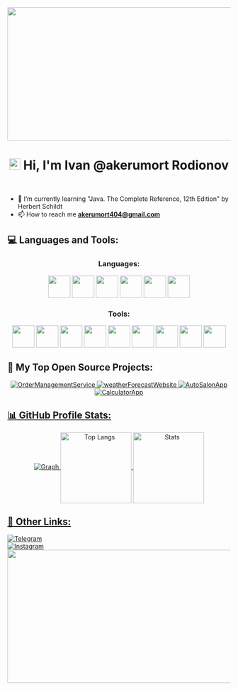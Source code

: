 <div align="center"> 
  <img align="center" height="300" width="550" src="https://tenor.com/ru/view/satoru-gojo-gojo-satoru-beautiful-eyes-omg-gojo-is-so-hot-gif-5965381361152012446.gif" />
</div>

<h1 align="center"> <img src="https://media.giphy.com/media/hvRJCLFzcasrR4ia7z/giphy.gif" width="25px"> Hi, I'm Ivan @akerumort Rodionov</h1>

<div id="header" align="center">
  <img src="https://komarev.com/ghpvc/?username=akerumort&style=for-the-badge&color=blue" alt=""/>
</div> <br>

- 🌱 I’m currently learning "Java. The Complete Reference, 12th Edition" by Herbert Schildt
- 📫 How to reach me **akerumort404@gmail.com**

<h2 align="left"> 💻 Languages and Tools: </h2>

<h3 align="center"> Languages: </h3>
<p align="center"> 
  <a> <img src="https://cdn.jsdelivr.net/gh/devicons/devicon@latest/icons/cplusplus/cplusplus-original.svg" width="50" height="50"/> </a> 
  <a> <img src="https://cdn.jsdelivr.net/gh/devicons/devicon@latest/icons/csharp/csharp-original.svg"width="50" height="50"/>  </a>
  <a> <img src="https://cdn.jsdelivr.net/gh/devicons/devicon@latest/icons/java/java-original.svg"width="50" height="50"/>  </a>
  <a> <img src="https://cdn.jsdelivr.net/gh/devicons/devicon@latest/icons/javascript/javascript-original.svg" width="50" height="50"/> </a>
  <a> <img src="https://cdn.jsdelivr.net/gh/devicons/devicon@latest/icons/html5/html5-original.svg"width="50" height="50"/>  </a>
  <a> <img src="https://cdn.jsdelivr.net/gh/devicons/devicon@latest/icons/css3/css3-original.svg" width="50" height="50"/>  </a>
</p>

<h3 align="center"> Tools: </h3>
<p align="center"> 
  <a> <img src="https://cdn.jsdelivr.net/gh/devicons/devicon@latest/icons/git/git-original.svg"  width="50" height="50"/> </a>
  <a> <img src="https://cdn.jsdelivr.net/gh/devicons/devicon@latest/icons/postman/postman-original.svg"  width="50" height="50"/> </a>
  <a> <img src="https://cdn.jsdelivr.net/gh/devicons/devicon@latest/icons/docker/docker-original-wordmark.svg"  width="50" height="50"/> </a>
  <a> <img src="https://cdn.jsdelivr.net/gh/devicons/devicon@latest/icons/postgresql/postgresql-original-wordmark.svg" width="50" height="50"/> </a>
  <a> <img src="https://cdn.jsdelivr.net/gh/devicons/devicon@latest/icons/mysql/mysql-original-wordmark.svg" width="50" height="50"/> </a>
  <a> <img src="https://cdn.jsdelivr.net/gh/devicons/devicon@latest/icons/sqlite/sqlite-original.svg" width="50" height="50"/> </a>
  <a> <img src="https://cdn.jsdelivr.net/gh/devicons/devicon@latest/icons/liquibase/liquibase-original.svg" width="50" height="50"/> </a>
  <a> <img src="https://cdn.jsdelivr.net/gh/devicons/devicon@latest/icons/swagger/swagger-original.svg" width="50" height="50"/> </a>
  <a> <img src="https://cdn.jsdelivr.net/gh/devicons/devicon@latest/icons/photoshop/photoshop-plain.svg" width="50" height="50"/> </a>          
</p>

<h2>📘 My Top Open Source Projects: </h2>

<div align="center">
  <a href="https://github.com/akerumort/OrderManagementService">
        <img src="https://github-readme-stats.vercel.app/api/pin/?username=akerumort&repo=OrderManagementService&show_description=true&theme=algolia" alt="OrderManagementService"/>
    <a href="https://github.com/akerumort/weatherForecastWebsite">
        <img src="https://github-readme-stats.vercel.app/api/pin/?username=akerumort&repo=weatherForecastWebsite&show_description=true&theme=github_dark" alt="weatherForecastWebsite"/>
    <a href="https://github.com/akerumort/AutoSalonApp">
        <img src="https://github-readme-stats.vercel.app/api/pin/?username=akerumort&repo=AutoSalonApp&show_description=true&theme=github_dark" alt="AutoSalonApp"/>
   <a href="https://github.com/akerumort/CalculatorApp">
        <img src="https://github-readme-stats.vercel.app/api/pin/?username=akerumort&repo=CalculatorApp&show_description=true&theme=algolia" alt="CalculatorApp"/>
</div>

<h2>📊 GitHub Profile Stats: </h2>

<p align="center">
    <img src="https://github-readme-activity-graph.vercel.app/graph?username=akerumort&theme=react-dark" alt="Graph"/>
    <img align="center" src="https://github-readme-stats.vercel.app/api/top-langs?username=akerumort&show_icons=true&locale=en&layout=compact&theme=github_dark" alt="Top Langs" height="160"/> 
    <img align="center" src="https://github-readme-stats.vercel.app/api?username=akerumort&show_icons=true&locale=en&theme=github_dark" alt="Stats" height="160"/>
</p>

<h2>💫 Other Links: </h2>

<div align="left">
  <a href="https://t.me/akerumort" target="_blank"> <img src="https://img.shields.io/badge/Telegram-blue?style=flat&logo=telegram&logoColor=white&color=blue" alt="Telegram">
</div>
    
<div align="left">
  <a href="https://www.instagram.com/akerumort/" target="_blank"> <img src="https://img.shields.io/badge/Instagram-%23E4405F.svg?&style=flat&logo=instagram&logoColor=white&color=black" alt="Instagram">
</div>

<div align="center"> 
  <img align="center" height="300" width="550" src="https://tenor.com/ru/view/blue-anime-gif-gif-21266292.gif" />
</div>
    


